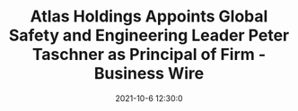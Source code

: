 ---
"title": "Atlas Holdings Appoints Global Safety and Engineering Leader Peter Taschner as Principal of Firm - Business Wire"
"date": "2021-10-6 12:30:0"
"feed_name": "GOOGLENEWSINDUSTRIAL"
"feed_website": "https://news.google.com/search?q=industrial%2Bincident&hl=en-US&gl=US&ceid=US:en"
"feed_rss": "https://news.google.com/rss/search?q=industrial%2Bincident&hl=en-US&gl=US&ceid=US:en"
"link": "https://www.businesswire.com/news/home/20211006005608/en/Atlas-Holdings-Appoints-Global-Safety-and-Engineering-Leader-Peter-Taschner-as-Principal-of-Firm"
"source": "{'href': 'https://www.businesswire.com', 'title': 'Business Wire'}"
"file": "_posts/2021-1-1-24b70e49b90fcbddd9a3a781d6d6bd8cb16846f0.md"
"accident": "0"
"drilling": "0"
"dead": "0"
"injured": "0"
"arrested": "0"
"place": "unknown place"
"where": "unknown site"
"causes": "unknown"
"place_uri": "unknown place"
---